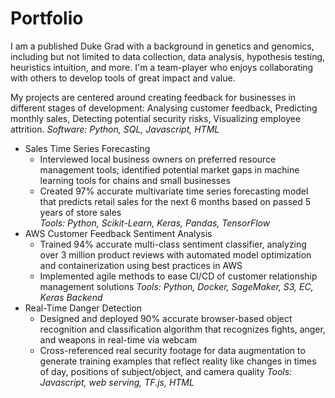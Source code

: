 # Portfolio

I am a published Duke Grad with a background in genetics and genomics, including but not limited to data collection, data analysis, hypothesis testing, heuristics intuition, and more. I'm a team-player who enjoys collaborating with others to develop tools of great impact and value.

My projects are centered around creating feedback for businesses in different stages of development: Analysing customer feedback, Predicting monthly sales, Detecting potential security risks, Visualizing employee attrition.
_Software: Python, SQL, Javascript, HTML_

- Sales Time Series Forecasting
  - Interviewed local business owners on preferred resource management tools; identified potential market gaps in  machine learning tools for chains and small businesses  
  - Created 97% accurate multivariate time series forecasting model that predicts retail sales for the next 6 months based on passed 5 years of store sales  
_Tools: Python, Scikit-Learn, Keras, Pandas, TensorFlow_
- AWS Customer Feedback Sentiment Analysis
  - Trained 94% accurate multi-class sentiment classifier, analyzing over 3 million product reviews with automated  model optimization and containerization using best practices in AWS  
  - Implemented agile methods to ease CI/CD of customer relationship management solutions 
_Tools: Python, Docker, SageMaker, S3, EC, Keras Backend_
- Real-Time Danger Detection
  - Designed and deployed 90% accurate browser-based object recognition and classification algorithm that recognizes fights, anger, and weapons in real-time via webcam 
  - Cross-referenced real security footage for data augmentation to generate training examples that reflect reality like  changes in times of day, positions of subject/object, and camera quality
    _Tools: Javascript, web serving, TF.js, HTML_
